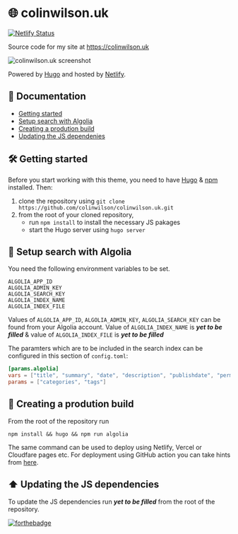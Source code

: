 # 🌐 colinwilson.uk

[![Netlify Status](https://api.netlify.com/api/v1/badges/85de2299-dad7-4ebc-9fb6-d8e2b3a8878c/deploy-status)](https://app.netlify.com/sites/colinwilson/deploys)

Source code for my site at <https://colinwilson.uk>

![colinwilson.uk screenshot](https://res.cloudinary.com/qunux/image/upload/v1607063266/colinwilson.uk-screenshot-04-12-2020_txwe2z.png)

Powered by [Hugo](https://gohugo.io/) and hosted by [Netlify](https://www.netlify.com/).

## 📝 Documentation
- [Getting started]()
- [Setup search with Algolia]()
- [Creating a prodution build]()
- [Updating the JS dependenies]()
## 🛠 Getting started

Before you start working with this theme, you need to have [Hugo](https://gohugo.io/) & [npm](https://www.w3schools.com/whatis/whatis_npm.asp) installed. Then:
1. clone the repository using `git clone https://github.com/colinwilson/colinwilson.uk.git`
2. from the root of your cloned repository, 
    - run `npm install` to install the necessary JS pakages
    - start the Hugo server using `hugo server`


## 🔎 Setup search with Algolia
You need the following environment variables to be set. 
```
ALGOLIA_APP_ID
ALGOLIA_ADMIN_KEY
ALGOLIA_SEARCH_KEY
ALGOLIA_INDEX_NAME
ALGOLIA_INDEX_FILE
```

Values of `ALGOLIA_APP_ID`, `ALGOLIA_ADMIN_KEY`, `ALGOLIA_SEARCH_KEY` can be found from your Algolia account. Value of `ALGOLIA_INDEX_NAME` is **_yet to be filled_** & value of `ALGOLIA_INDEX_FILE` is **_yet to be filled_**

The paramters which are to be included in the search index can be configured in this section of `config.toml`:

```toml
[params.algolia]
vars = ["title", "summary", "date", "description", "publishdate", "permalink", "year"]
params = ["categories", "tags"]
```


## 🚀 Creating a prodution build
From the root of the repository run 

```
npm install && hugo && npm run algolia
```

The same command can be used to deploy using Netlify, Vercel or Cloudfare pages etc. For deployment using GitHub action you can take hints from [here](https://github.com/colinwilson/colinwilson.uk/blob/vercel/.github/workflows/deploy-production.yml).

## ⬆️ Updating the JS dependencies
To update the JS dependencies run **_yet to be filled_** from the root of the repository.

[![forthebadge](http://forthebadge.com/images/badges/cc-nc-sa.svg)](https://creativecommons.org/licenses/by-nc-sa/4.0/)
